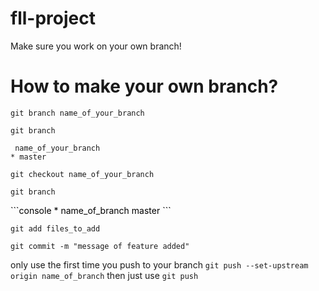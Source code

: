 # fll-project

Make sure you work on your own branch!

# How to make your own branch?

```git branch name_of_your_branch```

```git branch```

```console
 name_of_your_branch
* master
```


```git checkout name_of_your_branch```

```git branch```

<span style="color:black">
```console
* name_of_branch
 master
```
</span>

```git add files_to_add```

```git commit -m "message of feature added"```

only use the first time you push to your branch
```git push --set-upstream origin name_of_branch```
then just use
```git push```